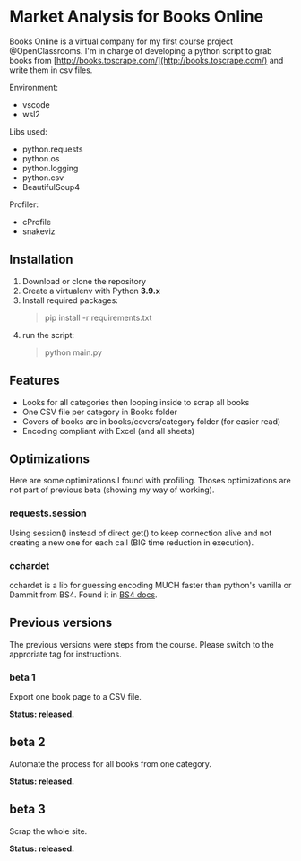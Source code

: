 # Market Analysis for Books Online

Books Online is a virtual company for my first course project @OpenClassrooms.
I'm in charge of developing a python script to grab books from [http://books.toscrape.com/](http://books.toscrape.com/) and write them in csv files.

Environment:

- vscode
- wsl2

Libs used:

- python.requests
- python.os
- python.logging
- python.csv
- BeautifulSoup4

Profiler:

- cProfile
- snakeviz

## Installation

1. Download or clone the repository
2. Create a virtualenv with Python **3.9.x**
3. Install required packages:
    > pip install -r requirements.txt
4. run the script:
    > python main.py

## Features

- Looks for all categories then looping inside to scrap all books
- One CSV file per category in Books folder
- Covers of books are in books/covers/category folder (for easier read)
- Encoding compliant with Excel (and all sheets)

## Optimizations

Here are some optimizations I found with profiling. Thoses optimizations are not part of previous beta (showing my way of working).

### requests.session

Using session() instead of direct get() to keep connection alive and not creating a new one for each call (BIG time reduction in execution).

### cchardet

cchardet is a lib for guessing encoding MUCH faster than python's vanilla or Dammit from BS4. Found it in [BS4 docs](https://beautiful-soup-4.readthedocs.io/en/latest/#improving-performance).

## Previous versions

The previous versions were steps from the course. Please switch to the approriate tag for instructions.

### beta 1

Export one book page to a CSV file.

**Status: released.**

## beta 2

Automate the process for all books from one category.

**Status: released.**

## beta 3

Scrap the whole site.

**Status: released.**

